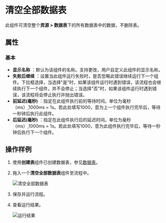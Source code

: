# 清空全部数据表

此组件可清空整个**资源 > 数据表**下的所有数据表中的数据，不删除表。

## 属性

### 基本

- **显示名称** ：默认为该组件的名称。支持更改，用户自定义此组件的显示名称。
- **失败后继续** ：设置当此组件运行失败时，是否忽略此错误继续运行下一个组件。下拉框选择，当选择"是"时，如果该组件运行时遇到错误，该流程也会继续执行下一个组件，并不会停止；当选择"否"时，如果该组件运行时遇到错误，该流程将会停止执行并抛出错误。
- **前延迟(毫秒)** ：指定在此组件执行前的等待时间。单位为毫秒（ms）,1000ms = 1s。若此处填写1000，意为上一个组件执行完毕后，等待一秒钟后执行此组件。
- **后延迟(毫秒)** ：指定在此组件执行后的延迟时间。单位为毫秒（ms）,1000ms = 1s。若此处填写1000，意为此组件执行完毕后，等待一秒钟后执行下一个组件。

## 操作样例

1. 使用**创建表**组件已创建数据表，参见[数据表](../Resource/createtable.md)。
2. 拖入一个**清空全部数据表**组件至流程中。

   ![清空全部数据表](https://docimages.blob.core.chinacloudapi.cn/images/Activities/querydatatable20210323.png)

3. 保存并运行流程。
4. 查看运行结果。

   ![运行结果](https://docimages.blob.core.chinacloudapi.cn/images/Activities/emptydatatableresult20210323.png)
